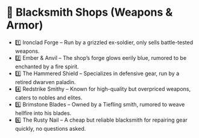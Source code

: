 # 🔨 Blacksmith Shops (Weapons & Armor)
* 1️⃣ Ironclad Forge – Run by a grizzled ex-soldier, only sells battle-tested weapons.
* 2️⃣ Ember & Anvil – The shop’s forge glows eerily blue, rumored to be enchanted by a fire spirit.
* 3️⃣ The Hammered Shield – Specializes in defensive gear, run by a retired dwarven paladin.
* 4️⃣ Redstrike Smithy – Known for high-quality but overpriced weapons, caters to nobles and elites.
* 5️⃣ Brimstone Blades – Owned by a Tiefling smith, rumored to weave hellfire into his blades.
* 6️⃣ The Rusty Nail – A cheap but reliable blacksmith for repairing gear quickly, no questions asked.

